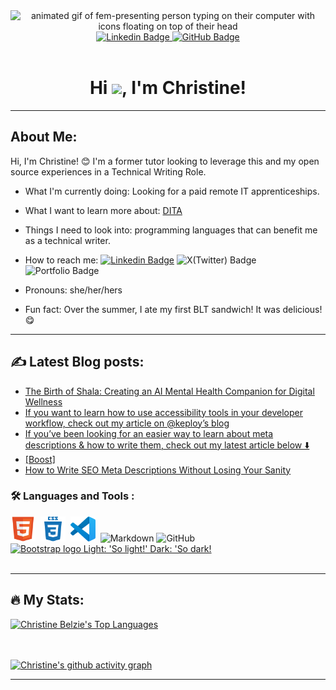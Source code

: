 <div id="header" align="center">
<img src="https://media.giphy.com/media/L1R1tvI9svkIWwpVYr/giphy.gif" alt="animated gif of fem-presenting person typing on their computer with icons floating on top of their head" width="300"/>
<div id="badges">
<a href="https://www.linkedin.com/in/christinebelzie" target="_blank">
<img src="https://img.shields.io/badge/LinkedIn-blue?logo=linkedin&logoColor=white" alt="Linkedin Badge" />
</a> 
 <a href="https://github.com/CBID2?tab=followers"><img src="https://img.shields.io/github/followers/CBID2?label=Followers&style=social" alt="GitHub Badge"></a>
</div> 
 <img src="https://komarev.com/ghpvc/?username=cbid2&style=flat-square&color=blue" alt=""/>
 <h1 align="center">Hi <img src="https://raw.githubusercontent.com/MartinHeinz/MartinHeinz/master/wave.gif" width="30px">, I'm Christine!</h1>
 </div> 
 
 ---
 ##  About Me:
Hi, I'm Christine! 😊 I'm a former tutor looking to leverage this and my open source experiences in a  Technical Writing Role.
- What I'm currently doing: Looking for a paid remote IT apprenticeships. 
-  What I want to learn more about: [DITA](https://www.oxygenxml.com/dita/styleguide/Authoring_Concepts/c_Introduction_to_DITA.html)
-  Things I need to look into: programming languages that can benefit me as a technical writer. 
-  How to reach me: [![Linkedin Badge](https://img.shields.io/badge/-LinkedIn-blue?style=flat&logo=Linkedin&logoColor=white)](https://www.linkedin.com/in/christinebelzie)
  ![X(Twitter) Badge](https://img.shields.io/badge/X(Twitter)-blue%20?logo=X&link=https%3A%2F%2Ftwitter.com%2FCodesChrissy)
  ![Portfolio Badge](https://img.shields.io/badge/Portfolio-red?logo=Globe&logoColor=white&link=https%3A%2F%2Fchristinebelzie.carrd.co%2F)

-  Pronouns: she/her/hers
-  Fun fact: Over the summer, I ate my first BLT sandwich! It was delicious! 😋

---

## :writing_hand: Latest Blog posts:

<!-- BLOG-POST-LIST:START -->
- [The Birth of Shala: Creating an AI Mental Health Companion for Digital Wellness](https://dev.to/cbid2/the-birth-of-shala-creating-an-ai-mental-health-companion-for-digital-wellness-25n3)
- [If you want to learn how to use accessibility tools in your developer workflow, check out my article on @keploy’s blog](https://dev.to/cbid2/if-you-want-to-learn-how-to-use-accessibility-tools-in-your-developer-workflow-check-out-my-3hfi)
- [If you’ve been looking for an easier way to learn about meta descriptions &amp; how to write them, check out my latest article below ⬇️](https://dev.to/cbid2/if-youve-been-looking-for-an-easier-way-to-learn-about-meta-descriptions-how-to-write-them-4693)
- [[Boost]](https://dev.to/cbid2/-160l)
- [How to Write SEO Meta Descriptions Without Losing Your Sanity](https://dev.to/cbid2/how-to-write-seo-meta-descriptions-without-losing-your-sanity-437c)
<!-- BLOG-POST-LIST:END -->


### :hammer_and_wrench: Languages and Tools :

<div>
 <img src="https://github.com/devicons/devicon/blob/master/icons/html5/html5-original.svg" title="HTML5" alt="HTML" width="40" height="40"/>&nbsp;
<img src="https://github.com/devicons/devicon/blob/master/icons/css3/css3-plain-wordmark.svg"  title="CSS3" alt="CSS" width="40" height="40"/>&nbsp;
<img src="https://github.com/devicons/devicon/blob/master/icons/vscode/vscode-original.svg" title="VS Code" alt="VS Code" width="40" height="40"/>&nbsp;
  <picture>
  <source media="(prefers-color-scheme: dark)" srcset="https://d33wubrfki0l68.cloudfront.net/f1f475a6fda1c2c4be4cac04033db5c3293032b4/513a4/assets/images/markdown-mark-white.svg">
  <img alt="Markdown" title="Markdown" width="35px"  src="https://cdn.jsdelivr.net/gh/devicons/devicon/icons/markdown/markdown-original.svg">
</picture>
<picture>
  <source media="(prefers-color-scheme: dark)" srcset="https://user-images.githubusercontent.com/43886029/180790910-37fc43da-eb83-4db6-9079-469fe83be1d5.svg">
  <img alt="GitHub" title="GitHub" width="35px"  src="https://cdn.jsdelivr.net/gh/devicons/devicon/icons/github/github-original.svg">
 <a title="Bootstrap, Public domain, via Wikimedia Commons" href="https://commons.wikimedia.org/wiki/File:Bootstrap_logo.svg"><img width="40" alt="Bootstrap logo Light: 'So light!' Dark: 'So dark!" src="https://upload.wikimedia.org/wikipedia/commons/thumb/b/b2/Bootstrap_logo.svg/512px-Bootstrap_logo.svg.png"></a>
</picture>
 </div> 
 <br/>

--- 
## :fire: My Stats:
<a href="https://github.com/CBID2/github-readme-stats"><img alt="Christine Belzie's Top Languages" src="https://github-readme-stats.vercel.app/api/top-langs/?username=CBID2&langs_count=8&count_private=true&layout=compact&theme=react&hide_border=true&bg_color=0D1117" /></a>
  <br/>
<br/>
<br/>

[![Christine's github activity graph](https://github-readme-activity-graph.vercel.app/graph?username=CBID2&theme=dracula)](https://github.com/ashutosh00710/github-readme-activity-graph)
<br/>

---

